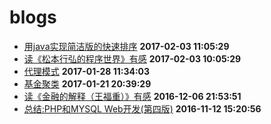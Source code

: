 # blogs

* [用java实现简洁版的快速排序](program_language/java/java_quick_sort.md) **2017-02-03 11:05:29**
* [读《松本行弘的程序世界》有感](book/matsumoto_yukihiro_code_no_sekai.md) **2017-02-03 10:05:29**
* [代理模式](OOP/proxy_pattern.html) **2017-01-28 11:34:03**
* [基金聚类](finance/fund_clustering.html) **2017-01-21 20:39:29**
* [读《金融的解释（王福重）》有感](finance/the_explanation_of_finance.html) **2016-12-06 21:53:51**
* [总结:PHP和MYSQL Web开发(第四版)](web/php_and_mysql_web_development_book.html) **2016-11-12 15:20:56**

